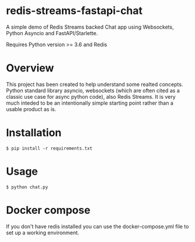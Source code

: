 # redis-streams-fastapi-chat
A simple demo of Redis Streams backed Chat app using Websockets, Python Asyncio and FastAPI/Starlette.

Requires Python version >= 3.6 and Redis

# Overview
This project has been created to help understand some realted concepts. Python standard library asyncio, websockets (which are often cited as a classic use case for async python code), also Redis Streams. It is very much inteded to be an intentionally simple starting point rather than a usable product as is.

# Installation

```shell
$ pip install -r requirements.txt
```

# Usage

```shell
$ python chat.py
```

# Docker compose
If you don't have redis installed you can use the docker-compose.yml file to set up a
working environment. 

